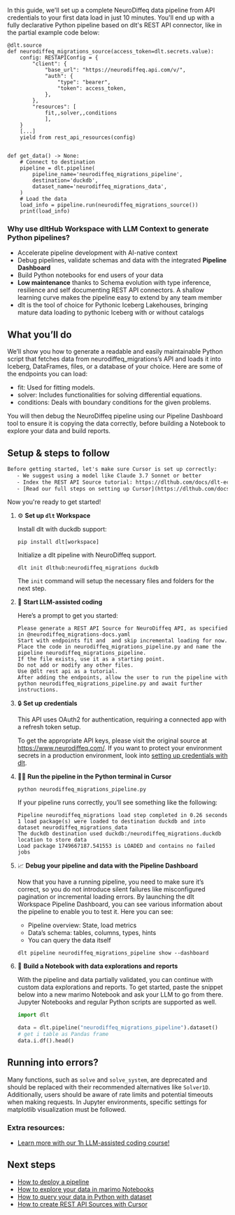In this guide, we'll set up a complete NeuroDiffeq data pipeline from API credentials to your first data load in just 10 minutes. You'll end up with a fully declarative Python pipeline based on dlt's REST API connector, like in the partial example code below:

```python-outcome
@dlt.source
def neurodiffeq_migrations_source(access_token=dlt.secrets.value):
    config: RESTAPIConfig = {
        "client": {
            "base_url": "https://neurodiffeq.api.com/v/",
            "auth": {
                "type": "bearer",
                "token": access_token,
            },
        },
        "resources": [
            fit,,solver,,conditions
            ],
    }
    [...]
    yield from rest_api_resources(config)


def get_data() -> None:
    # Connect to destination
    pipeline = dlt.pipeline(
        pipeline_name='neurodiffeq_migrations_pipeline',
        destination='duckdb',
        dataset_name='neurodiffeq_migrations_data', 
    )
    # Load the data
    load_info = pipeline.run(neurodiffeq_migrations_source())
    print(load_info) 
```

### Why use dltHub Workspace with LLM Context to generate Python pipelines?

- Accelerate pipeline development with AI-native context
- Debug pipelines, validate schemas and data with the integrated **Pipeline Dashboard**
- Build Python notebooks for end users of your data
- **Low maintenance** thanks to Schema evolution with type inference, resilience and self documenting REST API connectors. A shallow learning curve makes the pipeline easy to extend by any team member
- dlt is the tool of choice for Pythonic Iceberg Lakehouses, bringing mature data loading to pythonic Iceberg with or without catalogs

## What you’ll do

We’ll show you how to generate a readable and easily maintainable Python script that fetches data from neurodiffeq_migrations’s API and loads it into Iceberg, DataFrames, files, or a database of your choice. Here are some of the endpoints you can load:

- fit: Used for fitting models.
- solver: Includes functionalities for solving differential equations.
- conditions: Deals with boundary conditions for the given problems.

You will then debug the NeuroDiffeq pipeline using our Pipeline Dashboard tool to ensure it is copying the data correctly, before building a Notebook to explore your data and build reports.

## Setup & steps to follow

```default
Before getting started, let's make sure Cursor is set up correctly:
   - We suggest using a model like Claude 3.7 Sonnet or better
   - Index the REST API Source tutorial: https://dlthub.com/docs/dlt-ecosystem/verified-sources/rest_api/ and add it to context as **@dlt rest api**
   - [Read our full steps on setting up Cursor](https://dlthub.com/docs/dlt-ecosystem/llm-tooling/cursor-restapi#23-configuring-cursor-with-documentation)
```

Now you're ready to get started!

1. ⚙️ **Set up `dlt` Workspace**
    
    Install dlt with duckdb support:
    ```shell
    pip install dlt[workspace]
    ```

    Initialize a dlt pipeline with NeuroDiffeq support.
    ```shell
    dlt init dlthub:neurodiffeq_migrations duckdb
    ```

    The `init` command will setup the necessary files and folders for the next step.
    
2. 🤠 **Start LLM-assisted coding**
    
    Here’s a prompt to get you started:
    
    ```prompt
    Please generate a REST API Source for NeuroDiffeq API, as specified in @neurodiffeq_migrations-docs.yaml 
    Start with endpoints fit and  and skip incremental loading for now. 
    Place the code in neurodiffeq_migrations_pipeline.py and name the pipeline neurodiffeq_migrations_pipeline. 
    If the file exists, use it as a starting point. 
    Do not add or modify any other files. 
    Use @dlt rest api as a tutorial. 
    After adding the endpoints, allow the user to run the pipeline with python neurodiffeq_migrations_pipeline.py and await further instructions.
    ```

    
3. 🔒 **Set up credentials** 
    
    This API uses OAuth2 for authentication, requiring a connected app with a refresh token setup.
    
    To get the appropriate API keys, please visit the original source at https://www.neurodiffeq.com/.
    If you want to protect your environment secrets in a production environment, look into [setting up credentials with dlt](https://dlthub.com/docs/walkthroughs/add_credentials).
    
4. 🏃‍♀️ **Run the pipeline in the Python terminal in Cursor**
    
    ```shell
    python neurodiffeq_migrations_pipeline.py
    ```
    
    If your pipeline runs correctly, you’ll see something like the following:
    
    ```shell
    Pipeline neurodiffeq_migrations load step completed in 0.26 seconds
    1 load package(s) were loaded to destination duckdb and into dataset neurodiffeq_migrations_data
    The duckdb destination used duckdb:/neurodiffeq_migrations.duckdb location to store data
    Load package 1749667187.541553 is LOADED and contains no failed jobs
    ```
    
5. 📈 **Debug your pipeline and data with the Pipeline Dashboard**

    Now that you have a running pipeline, you need to make sure it’s correct, so you do not introduce silent failures like misconfigured pagination or incremental loading errors. By launching the dlt Workspace Pipeline Dashboard, you can see various information about the pipeline to enable you to test it. Here you can see:
    - Pipeline overview: State, load metrics
    - Data’s schema: tables, columns, types, hints
    - You can query the data itself
    
    ```shell
    dlt pipeline neurodiffeq_migrations_pipeline show --dashboard
    ```
    
6. 🐍 **Build a Notebook with data explorations and reports**

    With the pipeline and data partially validated, you can continue with custom data explorations and reports. To get started, paste the snippet below into a new marimo Notebook and ask your LLM to go from there. Jupyter Notebooks and regular Python scripts are supported as well.

    
    ```python
    import dlt

   data = dlt.pipeline("neurodiffeq_migrations_pipeline").dataset()
   # get i table as Pandas frame
   data.i.df().head()
    ```

## Running into errors?

Many functions, such as `solve` and `solve_system`, are deprecated and should be replaced with their recommended alternatives like `Solver1D`. Additionally, users should be aware of rate limits and potential timeouts when making requests. In Jupyter environments, specific settings for matplotlib visualization must be followed.

### Extra resources:

- [Learn more with our 1h LLM-assisted coding course!](https://www.youtube.com/watch?v=GGid70rnJuM)

## Next steps

- [How to deploy a pipeline](https://dlthub.com/docs/walkthroughs/deploy-a-pipeline)
- [How to explore your data in marimo Notebooks](https://dlthub.com/docs/general-usage/dataset-access/marimo)
- [How to query your data in Python with dataset](https://dlthub.com/docs/general-usage/dataset-access/dataset)
- [How to create REST API Sources with Cursor](https://dlthub.com/docs/dlt-ecosystem/llm-tooling/cursor-restapi)